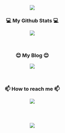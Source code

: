 
<!--
**Leesehui/Leesehui** is a ✨ _special_ ✨ repository because its `README.md` (this file) appears on your GitHub profile.

Here are some ideas to get you started:

- 🔭 I’m currently working on ...
- 🌱 I’m currently learning ...
- 👯 I’m looking to collaborate on ...
- 🤔 I’m looking for help with ...
- 💬 Ask me about ...
- 📫 How to reach me: ...
- 😄 Pronouns: ...
- ⚡ Fun fact: ...
-->


<div align="center"><img src="https://capsule-render.vercel.app/api?type=waving&color=auto&height=300&section=header&text=안녕%20%20👋&fontSize=75&animation=fadeIn&fontAlignY=38&desc=%This%20is%20sehee's%20GitHub!&descAlignY=60&descAlign=62"/></div>

<h3 align="center">💻 My Github Stats 💻</h3>
<p align="center"><img src="https://github-readme-stats.vercel.app/api?username=sehee&show_icons=true&count_private=true&hide=issues"></p>
<br>
<h3 align="center">😊 My Blog 😊</h3>
<p align="center"><a href="https://2say.tistory.com"><img src="https://img.shields.io/badge/Tistory-607078?style=flat-square&logo=Tistory&logoColor=white"/></a></p>
<br>
<h3 align="center">📫 How to reach me 📫</h3>
<p align="center">
  <a href="mailto:h01037466071@gmail.com"><img src="https://img.shields.io/badge/Gmail-d14836?style=flat-square&logo=Gmail&logoColor=white&link=codediary18@gmail.com"/></a>
</p>
<br>
<br>


<p align="center"> 
<img src="[![Solved.ac Profile](http://mazassumnida.wtf/api/v2/generate_badge?boj=h01037466071)](https://solved.ac/h01037466071/)"/>
</p>

